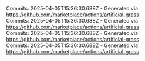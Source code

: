 Commits: 2025-04-05T15:36:30.688Z - Generated via https://github.com/marketplace/actions/artificial-grass
<br>
Commits: 2025-04-05T15:36:30.688Z - Generated via https://github.com/marketplace/actions/artificial-grass
<br>
Commits: 2025-04-05T15:36:30.688Z - Generated via https://github.com/marketplace/actions/artificial-grass
<br>
Commits: 2025-04-05T15:36:30.688Z - Generated via https://github.com/marketplace/actions/artificial-grass
<br>
